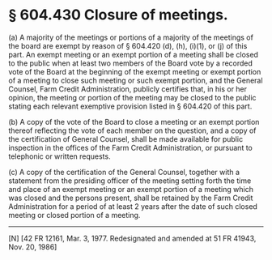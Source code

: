 # § 604.430   Closure of meetings.

(a) A majority of the meetings or portions of a majority of the meetings of the board are exempt by reason of § 604.420 (d), (h), (i)(1), or (j) of this part. An exempt meeting or an exempt portion of a meeting shall be closed to the public when at least two members of the Board vote by a recorded vote of the Board at the beginning of the exempt meeting or exempt portion of a meeting to close such meeting or such exempt portion, and the General Counsel, Farm Credit Administration, publicly certifies that, in his or her opinion, the meeting or portion of the meeting may be closed to the public stating each relevant exemptive provision listed in § 604.420 of this part.


(b) A copy of the vote of the Board to close a meeting or an exempt portion thereof reflecting the vote of each member on the question, and a copy of the certification of General Counsel, shall be made available for public inspection in the offices of the Farm Credit Administration, or pursuant to telephonic or written requests. 


(c) A copy of the certification of the General Counsel, together with a statement from the presiding officer of the meeting setting forth the time and place of an exempt meeting or an exempt portion of a meeting which was closed and the persons present, shall be retained by the Farm Credit Administration for a period of at least 2 years after the date of such closed meeting or closed portion of a meeting. 



---

[N] [42 FR 12161, Mar. 3, 1977. Redesignated and amended at 51 FR 41943, Nov. 20, 1986]




